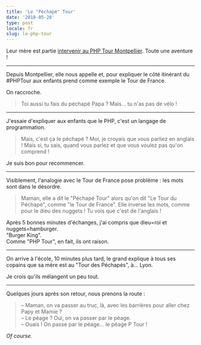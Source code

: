 ```yaml
---
title: 'Le "Péchapé" Tour'
date: '2018-05-28'
type: post
locale: fr
slug: le-php-tour
---
```


Leur mère est partie [intervenir au PHP Tour Montpellier](https://www.youtube.com/watch?v=60HN3BHeNtc). Toute une aventure !

<!-- more -->

***

Depuis Montpellier, elle nous appelle et, pour expliquer le côté itinérant du #PHPTour aux enfants prend comme exemple le Tour de France.

On raccroche.

> Toi aussi tu fais du péchapé Papa ? Mais… tu n'as pas de vélo !

***

J'essaie d'expliquer aux enfants que le PHP, c'est un langage de programmation.

> Mais, c'est ça le péchapé ? Moi, je croyais que vous parliez en anglais ! Mais si, tu sais, quand vous parlez et que vous voulez pas qu'on comprend !

Je suis bon pour recommencer.

***

Visiblement, l'analogie avec le Tour de France pose problème : les mots sont dans le désordre.

> Maman, elle a dit le "Péchapé Tour" alors qu'on dit "Le Tour du Péchapé", comme "le Tour de France". Elle inverse les mots, comme pour le dieu des nuggets ! Tu vois que c'est de l'anglais !

Après 5 bonnes minutes d'échanges, j'ai compris que dieu=roi et nuggets=hamburger.  
"Burger King".  
Comme "PHP Tour", en fait, ils ont raison.

***

On arrive à l'école, 10 minutes plus tard, le grand explique à tous ses copains que sa mère est au "Tour des Péchapés", à… Lyon.

Je crois qu'ils mélangent un peu tout.

***

Quelques jours après son retour, nous prenons la route :

> – Maman, on va passer au truc, là, avec les barrières pour aller chez Papy et Mamie ?  
> – Le péage ? Oui, on va passer par le péage.  
> – Ouais ! On passe par le péage… le péage P Tour !

_Of course._
